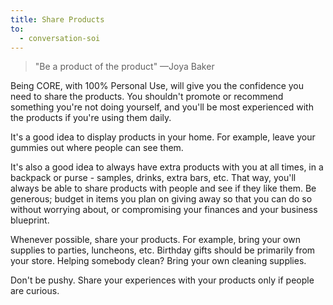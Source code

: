 ```yaml
---
title: Share Products
to:
  - conversation-soi
---
```


<blockquote class="blockquote">

"Be a product of the product" &mdash;Joya Baker

</blockquote>

Being CORE, with 100% Personal Use, will give you the confidence you need to share the products. You shouldn't promote or recommend something you're not doing yourself, and you'll be most experienced with the products if you're using them daily.

It's a good idea to display products in your home. For example, leave your gummies out where people can see them.

It's also a good idea to always have extra products with you at all times, in a backpack or purse - samples, drinks, extra bars, etc. That way, you'll always be able to share products with people and see if they like them. Be generous; budget in items you plan on giving away so that you can do so without worrying about, or compromising your finances and your business blueprint.

Whenever possible, share your products. For example, bring your own supplies to parties, luncheons, etc. Birthday gifts should be primarily from your store. Helping somebody clean? Bring your own cleaning supplies.

Don't be pushy. Share your experiences with your products only if people are curious.